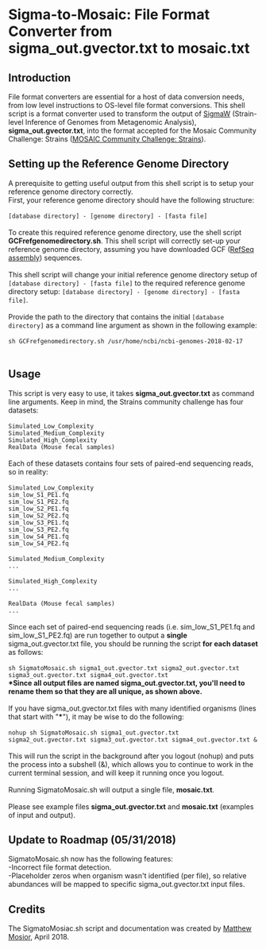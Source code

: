 # Sigma-to-Mosaic: File Format Converter from sigma_out.gvector.txt to mosaic.txt

## Introduction

File format converters are essential for a host of data conversion needs, from low level instructions to OS-level file format 
conversions.  This shell script is a format converter used to transform the output of [SigmaW](http://sigma.omicsbio.org/) (Strain-level Inference of Genomes from Metagenomic Analysis), **sigma_out.gvector.txt**, into the format accepted for the Mosaic Community 
Challenge: Strains ([MOSAIC Community Challenge: Strains](https://platform.mosaicbiome.com/challenges/1)).  

## Setting up the Reference Genome Directory

A prerequisite to getting useful output from this shell script is to setup your reference genome directory correctly.<br/>
First, your reference genome directory should have the following structure:<br/><br/>
`[database directory] - [genome directory] - [fasta file]`<br/><br/>
To create this required reference genome directory, use the shell script **GCFrefgenomedirectory.sh**.  This shell script will 
correctly set-up your
reference genome directory, assuming you have downloaded GCF ([RefSeq assembly](https://www.ncbi.nlm.nih.gov/assembly/model/)) 
sequences.<br/><br/>
This shell script will change your initial reference genome directory setup of `[database directory] - [fasta file]` to the required
reference genome directory setup: `[database directory] - [genome directory] - [fasta file]`.<br/><br/>
Provide the path to the directory that contains the initial `[database directory]` as a command line argument as shown in the following 
example:<br/><br/>
`sh GCFrefgenomedirectory.sh /usr/home/ncbi/ncbi-genomes-2018-02-17`<br/><br/>



## Usage

This script is very easy to use, it takes **sigma_out.gvector.txt** as command line arguments.  Keep in mind, the Strains community
challenge has four datasets:<br/><br/>
`Simulated_Low_Complexity`<br/>
`Simulated_Medium_Complexity`<br/>
`Simulated_High_Complexity`<br/>
`RealData (Mouse fecal samples)`<br/><br/>
Each of these datasets contains four sets of paired-end sequencing reads, so in reality:<br/><br/>
`Simulated_Low_Complexity`<br/>
`sim_low_S1_PE1.fq`<br/>
`sim_low_S1_PE2.fq`<br/>
`sim_low_S2_PE1.fq`<br/>
`sim_low_S2_PE2.fq`<br/>
`sim_low_S3_PE1.fq`<br/>
`sim_low_S3_PE2.fq`<br/>
`sim_low_S4_PE1.fq`<br/>
`sim_low_S4_PE2.fq`<br/><br/>
`Simulated_Medium_Complexity`<br/>
`...`<br/><br/>
`Simulated_High_Complexity`<br/>
`...`<br/><br/>
`RealData (Mouse fecal samples)`<br/>
`...`<br/><br/>
Since each set of paired-end sequencing reads (i.e. sim_low_S1_PE1.fq and sim_low_S1_PE2.fq) are run together to output a 
**single** sigma_out.gvector.txt file, you should be running the script **for each dataset** as follows:<br/><br/>
`sh SigmatoMosaic.sh sigma1_out.gvector.txt sigma2_out.gvector.txt sigma3_out.gvector.txt sigma4_out.gvector.txt`<br/>
**&ast;Since all output files are named sigma_out.gvector.txt, you'll need to rename them so that they are all unique, as shown 
above.**<br/><br/>
If you have sigma_out.gvector.txt files with many identified organisms (lines that start with "**&ast;**"), it may be wise to do 
the following:<br/><br/>
`nohup sh SigmatoMosaic.sh sigma1_out.gvector.txt sigma2_out.gvector.txt sigma3_out.gvector.txt sigma4_out.gvector.txt &`<br/><br/>
This will run the script in the background after you logout (nohup) and puts the process into a subshell (&), which allows you
to continue to work in the current terminal session, and will keep it running once you logout.<br/><br/>
Running SigmatoMosaic.sh will output a single file, **mosaic.txt**.<br/><br/>
Please see example files **sigma_out.gvector.txt** and **mosaic.txt** (examples of input and output). 

## Update to Roadmap (05/31/2018) 

SigmatoMosaic.sh now has the following features:<br/>
-Incorrect file format detection.<br/>
-Placeholder zeros when organism wasn't identified (per file), so relative abundances will be mapped to specific 
sigma_out.gvector.txt input files.

## Credits

The SigmatoMosiac.sh script and documentation was created by [Matthew Mosior](https://github.com/Matthew-Mosior), April 2018.
